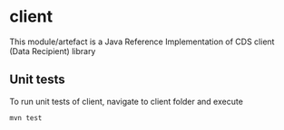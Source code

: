 # client

This module/artefact is a Java Reference Implementation of CDS client (Data Recipient) library

## Unit tests

To run unit tests of client, navigate to client folder and execute

```mvn test``` 



